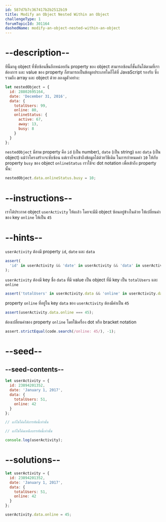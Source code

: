 ```yaml
---
id: 587d7b7c367417b2b2512b19
title: Modify an Object Nested Within an Object
challengeType: 1
forumTopicId: 301164
dashedName: modify-an-object-nested-within-an-object
---
```


# --description--

ทีนี้มาดู object ที่ซับซ้อนขึ้นอีกหน่อยกัน 
property ของ object สามารถซ้อนกี่ชั้นกันได้ตามที่เราต้องการ และ value ของ property ก็สามารถเป็นข้อมูลประเภทใดก็ได้ที่ JavaScript รองรับ ซึ่งรวมถึง array และ object ด้วย ลองดูตัวอย่าง:

```js
let nestedObject = {
  id: 28802695164,
  date: 'December 31, 2016',
  data: {
    totalUsers: 99,
    online: 80,
    onlineStatus: {
      active: 67,
      away: 13,
      busy: 8
    }
  }
};
```

`nestedObject` มีสาม property คือ `id` (เป็น number), `date` (เป็น string) และ `data` (เป็น object) แม้ว่าโครงสร้างจะซับซ้อน แต่เราก็จะเข้าถึงข้อมูลได้ด้วยวิธีเดิม 
ในการกำหนดค่า `10` ให้กับ property `busy` ของ object `onlineStatus` เราใช้จะ dot notation เพื่อเข้าถึง property นั้น:

```js
nestedObject.data.onlineStatus.busy = 10;
```

# --instructions--

เราได้ประกาศ object `userActivity` ให้แเล้ว โดยจะมีมี object ซ้อนอยู่ข้างในด้วย 
ให้เปลี่ยนค่าของ key `online` ให้เป็น `45`

# --hints--

`userActivity` ต้องมี property `id`, `date` และ `data`

```js
assert(
  'id' in userActivity && 'date' in userActivity && 'data' in userActivity
);
```

`userActivity` ต้องมี key ชื่อ `data` ที่มี value เป็น object ที่มี key เป็น `totalUsers` และ `online`

```js
assert('totalUsers' in userActivity.data && 'online' in userActivity.data);
```

property `online` ที่อยู่ใน key `data` ของ `userActivity` ต้องมีค่าเป็น `45`

```js
assert(userActivity.data.online === 45);
```

ต้องเปลี่ยนค่าของ property `online` โดยใช้เครื่อง dot หรือ bracket notation

```js
assert.strictEqual(code.search(/online: 45/), -1);
```

# --seed--

## --seed-contents--

```js
let userActivity = {
  id: 23894201352,
  date: 'January 1, 2017',
  data: {
    totalUsers: 51,
    online: 42
  }
};

// แก้ไขโค้ดใต้บรรทัดนี้เท่านั้น

// แก้ไขโค้ดเหนือบรรทัดนี้เท่านั้น

console.log(userActivity);
```

# --solutions--

```js
let userActivity = {
  id: 23894201352,
  date: 'January 1, 2017',
  data: {
    totalUsers: 51,
    online: 42
  }
};

userActivity.data.online = 45;
```
